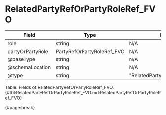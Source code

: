 <!--
    ATTENTION: This file was generated via gradle!
               Do NOT manually edit this file! Any such changes will be overwritten!
-->

# RelatedPartyRefOrPartyRoleRef_FVO

| Field | Type | Format | Required |
| ------- | ------- | ------- | --- |
| role | string | N/A | Yes |
| partyOrPartyRole | PartyRefOrPartyRoleRef_FVO | N/A | No |
| @baseType | string | N/A | No |
| @schemaLocation | string | N/A | No |
| @type | string | "RelatedPartyRefOrPartyRoleRef" | Yes |

Table: Fields of RelatedPartyRefOrPartyRoleRef_FVO. {#tbl:RelatedPartyRefOrPartyRoleRef_FVO.md:RelatedPartyRefOrPartyRoleRef_FVO}

{#page:break}
